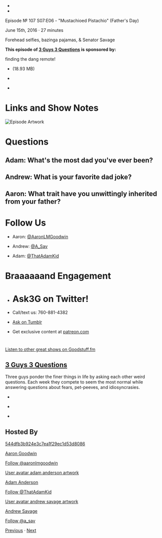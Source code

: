 -

-

Episode № 107 S07:E06 - "Mustachioed Pistachio" (Father's Day)

June 15th, 2016 · 27 minutes

Forehead selfies, bazinga pajamas, & Senator Savage

**This episode of [3 Guys 3 Questions](/3g3q) is sponsored by:**

finding the dang remote!

- [](http://podcasts-1.feedpress.co/13789/3G3Q%20-%20S07E06.mp3)(18.93 MB)

- [](http://twitter.com/intent/tweet?text=3%20Guys%203%20Questions%20%E2%84%96%20107%20on%20@goodstuff_fm%20-%20http://goodstuff.fm/3g3q/107)

- [](http://www.facebook.com/sharer/sharer.php?u=http://goodstuff.fm/3g3q/107)

# Links and Show Notes

![Episode Artwork](http://l.gdwn.co/1imEf.JPG)

# Questions

## Adam: What's the most dad you've ever been?

## Andrew: What is your favorite dad joke?

## Aaron: What trait have you unwittingly inherited from your father?

# Follow Us

- Aaron: [@AaronLMGoodwin](http://twitter.com/aaronlmgoodwin)

- Andrew: [@A_Sav](http://twitter.com/a_sav)

- Adam: [@ThatAdamKid](http://twitter.com/thatadamkid)

# Braaaaaand Engagement

- # Ask3G on Twitter!

- Call/text us: 760-881-4382

- [Ask on Tumblr](http://3g3q.co/ask)

- Get exclusive content at [patreon.com](http://www.patreon.com/3g3q)

#

[Listen to other great shows on Goodstuff.fm](http://www.goodstuff.fm)

## [3 Guys 3 Questions](/3g3q)

Three guys ponder the finer things in life by asking each other weird questions. Each week they compete to seem the most normal while answering questions about fears, pet-peeves, and idiosyncrasies.

- [](https://itunes.apple.com/us/podcast/3-guys-3-questions/id914129482)

- [](http://feed.3g3q.co/)

- [](mailto:3guys3questions@gmail.com?cc=sponsorship%40goodstuff.fm&subject=%5BGoodStuff%20FM%5D%20Sponsorship%20Inquiry%20for%203%20Guys%203%20Questions)

## Hosted By

[544dfb3b924e3c7ea1f29ec1d53d8086](/people/aaron-goodwin)[](http://gravatar.com/avatar/544dfb3b924e3c7ea1f29ec1d53d8086.png?s=300&r=pg)

[Aaron Goodwin](/people/aaron-goodwin)

[Follow @aaronlmgoodwin](https://twitter.com/aaronlmgoodwin)

[User avatar adam anderson artwork](/people/adam-anderson)[](https://goodstuffs3.s3.amazonaws.com/uploads/user/avatar/89/user_avatar_adam-anderson_artwork.png)

[Adam Anderson](/people/adam-anderson)

[Follow @ThatAdamKid](https://twitter.com/ThatAdamKid)

[User avatar andrew savage artwork](/people/andrew-savage)[](https://goodstuffs3.s3.amazonaws.com/uploads/user/avatar/95/user_avatar_andrew-savage_artwork.png)

[Andrew Savage](/people/andrew-savage)

[Follow @a_sav](https://twitter.com/a_sav)

[Previous](/3g3q/106) · [Next](/3g3q/108)
